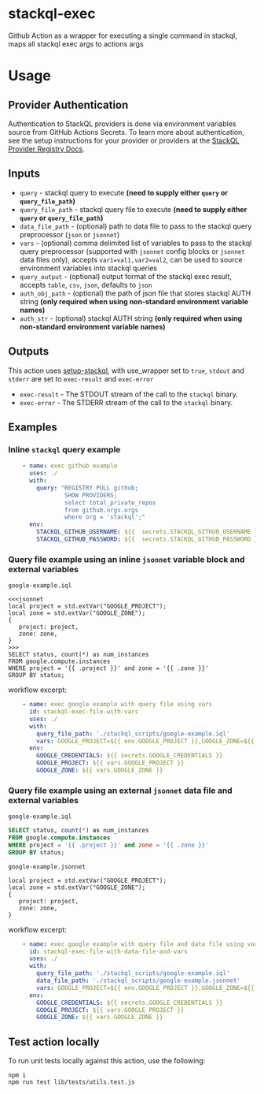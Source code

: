 # stackql-exec
Github Action as a wrapper for executing a single command in stackql, maps all stackql exec args to actions args

# Usage

## Provider Authentication
Authentication to StackQL providers is done via environment variables source from GitHub Actions Secrets.  To learn more about authentication, see the setup instructions for your provider or providers at the [StackQL Provider Registry Docs](https://stackql.io/registry).  

## Inputs
- `query` - stackql query to execute **(need to supply either `query` or `query_file_path`)**
- `query_file_path` - stackql query file to execute **(need to supply either `query` or `query_file_path`)**
- `data_file_path` - (optional) path to data file to pass to the stackql query preprocessor (`json` or `jsonnet`)
- `vars` - (optional) comma delimited list of variables to pass to the stackql query preprocessor (supported with `jsonnet` config blocks or `jsonnet` data files only), accepts `var1=val1,var2=val2`, can be used to source environment variables into stackql queries 
- `query_output` - (optional) output format of the stackql exec result, accepts `table`, `csv`, `json`, defaults to `json`
- `auth_obj_path` - (optional) the path of json file that stores stackql AUTH string **(only required when using non-standard environment variable names)**
- `auth_str` - (optional) stackql AUTH string **(only required when using non-standard environment variable names)**


## Outputs
This action uses [setup-stackql](https://github.com/marketplace/actions/stackql-studio-setup-stackql), with use_wrapper set
to `true`, `stdout` and `stderr` are set to `exec-result` and `exec-error`

- `exec-result` - The STDOUT stream of the call to the `stackql` binary.
- `exec-error` - The STDERR stream of the call to the `stackql` binary.

## Examples

### Inline `stackql` query example

```yaml
    - name: exec github example
      uses: ./
      with:
        query: "REGISTRY PULL github;
                SHOW PROVIDERS;
                select total_private_repos
                from github.orgs.orgs
                where org = 'stackql';"
      env: 
        STACKQL_GITHUB_USERNAME: ${{  secrets.STACKQL_GITHUB_USERNAME }}
        STACKQL_GITHUB_PASSWORD: ${{  secrets.STACKQL_GITHUB_PASSWORD }}
```

### Query file example using an inline `jsonnet` variable block and external variables

`google-example.iql`
```
<<<jsonnet
local project = std.extVar("GOOGLE_PROJECT");
local zone = std.extVar("GOOGLE_ZONE");
{
   project: project,
   zone: zone,
}
>>>
SELECT status, count(*) as num_instances
FROM google.compute.instances
WHERE project = '{{ .project }}' and zone = '{{ .zone }}'
GROUP BY status;
```

workflow excerpt:  
```yaml
    - name: exec google example with query file using vars
      id: stackql-exec-file-with-vars
      uses: ./
      with:
        query_file_path: './stackql_scripts/google-example.iql'
        vars: GOOGLE_PROJECT=${{ env.GOOGLE_PROJECT }},GOOGLE_ZONE=${{ env.GOOGLE_ZONE }}
      env: 
        GOOGLE_CREDENTIALS: ${{ secrets.GOOGLE_CREDENTIALS }}
        GOOGLE_PROJECT: ${{ vars.GOOGLE_PROJECT }}
        GOOGLE_ZONE: ${{ vars.GOOGLE_ZONE }}
```

### Query file example using an external `jsonnet` data file and external variables

`google-example.iql`
```sql
SELECT status, count(*) as num_instances
FROM google.compute.instances
WHERE project = '{{ .project }}' and zone = '{{ .zone }}'
GROUP BY status;
```

`google-example.jsonnet`
```
local project = std.extVar("GOOGLE_PROJECT");
local zone = std.extVar("GOOGLE_ZONE");
{
   project: project,
   zone: zone,
}
```

workflow excerpt:  
```yaml
    - name: exec google example with query file and data file using vars
      id: stackql-exec-file-with-data-file-and-vars
      uses: ./
      with:
        query_file_path: './stackql_scripts/google-example.iql'
        data_file_path: './stackql_scripts/google-example.jsonnet'
        vars: GOOGLE_PROJECT=${{ env.GOOGLE_PROJECT }},GOOGLE_ZONE=${{ env.GOOGLE_ZONE }}
      env: 
        GOOGLE_CREDENTIALS: ${{ secrets.GOOGLE_CREDENTIALS }}
        GOOGLE_PROJECT: ${{ vars.GOOGLE_PROJECT }}
        GOOGLE_ZONE: ${{ vars.GOOGLE_ZONE }}        
```
## Test action locally
To run unit tests locally against this action, use the following:

```
npm i
npm run test lib/tests/utils.test.js
```
